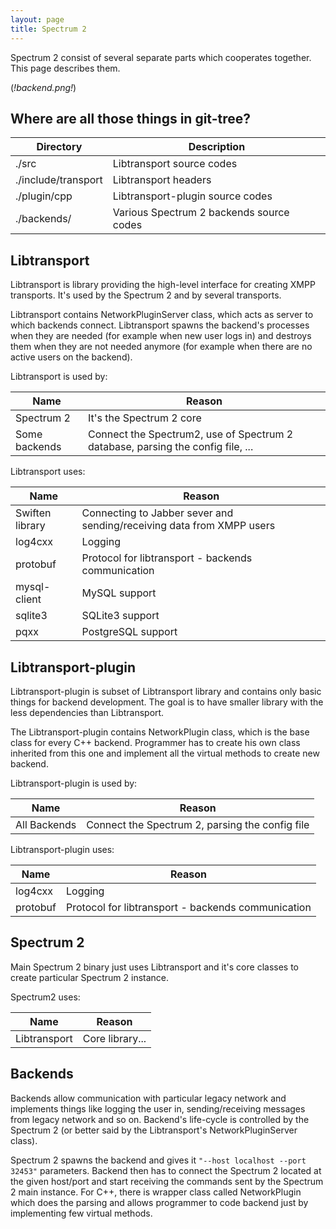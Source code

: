 ```yaml
---
layout: page
title: Spectrum 2
---
```


Spectrum 2 consist of several separate parts which cooperates together. This page describes them.

(*!backend.png!*)

## Where are all those things in git-tree?

Directory| Description
---------|------------
./src|Libtransport source codes
./include/transport|Libtransport headers
./plugin/cpp|Libtransport-plugin source codes
./backends/|Various Spectrum 2 backends source codes

## Libtransport

Libtransport is library providing the high-level interface for creating XMPP transports. It's used by the Spectrum 2 and by several transports.

Libtransport contains NetworkPluginServer class, which acts as server to which backends connect. Libtransport spawns the backend's processes when they are needed (for example when new user logs in) and destroys them when they are not needed anymore (for example when there are no active users on the backend).

Libtransport is used by:

Name| Reason
----|-------
Spectrum 2|It's the Spectrum 2 core
Some backends|Connect the Spectrum2, use of Spectrum 2 database, parsing the config file, ...

Libtransport uses:

 Name| Reason
-----|-------
Swiften library|Connecting to Jabber sever and sending/receiving data from XMPP users
log4cxx|Logging
protobuf|Protocol for libtransport - backends communication
mysql-client|MySQL support
sqlite3|SQLite3 support
pqxx|PostgreSQL support

## Libtransport-plugin

Libtransport-plugin is subset of Libtransport library and contains only basic things for backend development. The goal is to have smaller library with the less dependencies than Libtransport.

The Libtransport-plugin contains NetworkPlugin class, which is the base class for every C++ backend. Programmer has to create his own class inherited from this one and implement all the virtual methods to create new backend.

Libtransport-plugin is used by:

Name| Reason
----|-------
All Backends|Connect the Spectrum 2, parsing the config file

Libtransport-plugin uses:

 Name| Reason
-----|-------
log4cxx|Logging
protobuf|Protocol for libtransport - backends communication

## Spectrum 2

Main Spectrum 2 binary just uses Libtransport and it's core classes to create particular Spectrum 2 instance.

Spectrum2 uses:

Name| Reason
----|-------
Libtransport|Core library...

## Backends

Backends allow communication with particular legacy network and implements things like logging the user in, sending/receiving messages from legacy network and so on. Backend's life-cycle is controlled by the Spectrum 2 (or better said by the Libtransport's NetworkPluginServer class).

Spectrum 2 spawns the backend and gives it `"--host localhost --port 32453"` parameters. Backend then has to connect the Spectrum 2 located at the given host/port and start receiving the commands sent by the Spectrum 2 main instance. For C++, there is wrapper class called NetworkPlugin which does the parsing and allows programmer to code backend just by implementing few virtual methods.
